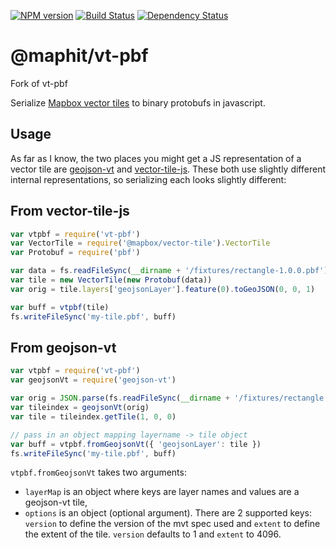 [![NPM version][npm-image]][npm-url]
[![Build Status][build-image]][build-url]
[![Dependency Status][deps-image]][deps-url]

# @maphit/vt-pbf

Fork of vt-pbf

Serialize [Mapbox vector tiles](https://github.com/mapbox/vector-tile-spec) to binary protobufs in javascript.

## Usage

As far as I know, the two places you might get a JS representation of a vector
tile are [geojson-vt](https://github.com/mapbox/geojson-vt) and
[vector-tile-js](https://github.com/mapbox/vector-tile-js).  These both use
slightly different internal representations, so serializing each looks slightly
different:

## From vector-tile-js

```javascript
var vtpbf = require('vt-pbf')
var VectorTile = require('@mapbox/vector-tile').VectorTile
var Protobuf = require('pbf')

var data = fs.readFileSync(__dirname + '/fixtures/rectangle-1.0.0.pbf')
var tile = new VectorTile(new Protobuf(data))
var orig = tile.layers['geojsonLayer'].feature(0).toGeoJSON(0, 0, 1)

var buff = vtpbf(tile)
fs.writeFileSync('my-tile.pbf', buff)
```

## From geojson-vt

```javascript
var vtpbf = require('vt-pbf')
var geojsonVt = require('geojson-vt')

var orig = JSON.parse(fs.readFileSync(__dirname + '/fixtures/rectangle.geojson'))
var tileindex = geojsonVt(orig)
var tile = tileindex.getTile(1, 0, 0)

// pass in an object mapping layername -> tile object
var buff = vtpbf.fromGeojsonVt({ 'geojsonLayer': tile })
fs.writeFileSync('my-tile.pbf', buff)
```

`vtpbf.fromGeojsonVt` takes two arguments:
- `layerMap` is an object where keys are layer names and values are a geojson-vt tile,
- `options` is an object (optional argument). There are 2 supported keys: `version` to define the version of the mvt spec used and `extent` to define the extent of the tile. `version` defaults to 1 and `extent` to 4096.

[vt-pbf]: https://npmjs.org/package/vt-pbf

[npm-image]: https://img.shields.io/npm/v/@mapwhit/vt-pbf
[npm-url]: https://npmjs.org/package/@mapwhit/vt-pbf

[build-url]: https://github.com/mapwhit/vt-pbf/actions/workflows/check.yaml
[build-image]: https://img.shields.io/github/actions/workflow/status/mapwhit/vt-pbf/check.yaml?branch=main

[deps-image]: https://img.shields.io/librariesio/release/npm/@mapwhit/vt-pbf
[deps-url]: https://libraries.io/npm/@mapwhit%2Fvt-pbf
